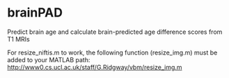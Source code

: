 # brainPAD
Predict brain age and calculate brain-predicted age difference scores from T1 MRIs


For resize_niftis.m to work, the following function (resize_img.m) must be added to your MATLAB path: http://www0.cs.ucl.ac.uk/staff/G.Ridgway/vbm/resize_img.m
